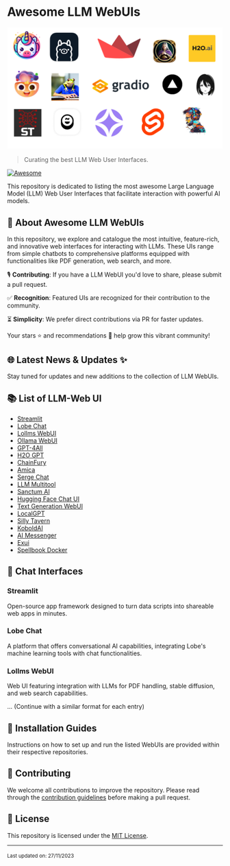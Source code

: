 # Awesome LLM WebUIs

![LLM GUI](<Assets/Awesome GUI LLM.png>)

> Curating the best LLM Web User Interfaces.

[![Awesome](https://awesome.re/badge.svg)](https://awesome.re)

This repository is dedicated to listing the most awesome Large Language Model (LLM) Web User Interfaces that facilitate interaction with powerful AI models.

## 🚀 About Awesome LLM WebUIs

In this repository, we explore and catalogue the most intuitive, feature-rich, and innovative web interfaces for interacting with LLMs. These UIs range from simple chatbots to comprehensive platforms equipped with functionalities like PDF generation, web search, and more.

🎙️ **Contributing**: If you have a LLM WebUI you'd love to share, please submit a pull request.

✅ **Recognition**: Featured UIs are recognized for their contribution to the community.

⏳ **Simplicity**: We prefer direct contributions via PR for faster updates.

Your stars ⭐ and recommendations 🫶 help grow this vibrant community!

## 🌐 Latest News & Updates ✨

Stay tuned for updates and new additions to the collection of LLM WebUIs.

## 📚 List of LLM-Web UI

- [Streamlit](https://github.com/streamlit/streamlit)
- [Lobe Chat](https://github.com/lobehub/lobe-chat)
- [Lollms WebUI](https://github.com/ParisNeo/lollms-webui/)
- [Ollama WebUI](https://github.com/ollama-webui/ollama-webui)
- [GPT-4All](https://github.com/nomic-ai/gpt4all)
- [H2O GPT](https://github.com/h2oai/h2ogpt)
- [ChainFury](https://github.com/NimbleBoxAI/ChainFury)
- [Amica](https://github.com/semperai/amica)
- [Serge Chat](https://github.com/serge-chat/serge)
- [LLM Multitool](https://github.com/sedwards2009/llm-multitool)
- [Sanctum AI](https://sanctum.ai/)
- [Hugging Face Chat UI](https://github.com/huggingface/chat-ui)
- [Text Generation WebUI](https://github.com/oobabooga/text-generation-webui)
- [LocalGPT](https://github.com/PromtEngineer/localGPT)
- [Silly Tavern](https://github.com/SillyTavern/SillyTavern)
- [KoboldAI](https://github.com/LostRuins/koboldcpp)
- [AI Messenger](https://github.com/shinomakoi/AI-Messenger)
- [Exui](https://github.com/turboderp/exui)
- [Spellbook Docker](https://github.com/noco-ai/spellbook-docker)

## 📝 Chat Interfaces

### Streamlit
Open-source app framework designed to turn data scripts into shareable web apps in minutes.

### Lobe Chat
A platform that offers conversational AI capabilities, integrating Lobe's machine learning tools with chat functionalities.

### Lollms WebUI
Web UI featuring integration with LLMs for PDF handling, stable diffusion, and web search capabilities.

... (Continue with a similar format for each entry)

## 📎 Installation Guides

Instructions on how to set up and run the listed WebUIs are provided within their respective repositories.

## 🤝 Contributing

We welcome all contributions to improve the repository. Please read through the [contribution guidelines](CONTRIBUTING.md) before making a pull request.

## 📜 License

This repository is licensed under the [MIT License](LICENSE).

---

<small>Last updated on: 27/11/2023</small>
